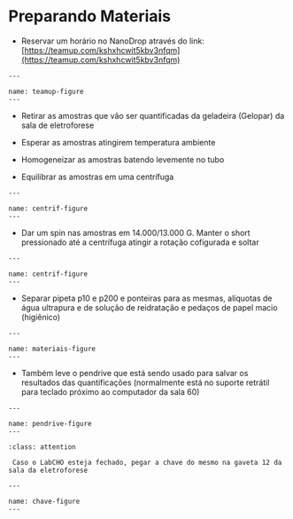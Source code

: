 # Preparando Materiais

* Reservar um horário no NanoDrop através do link: [https://teamup.com/kshxhcwit5kbv3nfqm](https://teamup.com/kshxhcwit5kbv3nfqm)

```{figure} https://drive.google.com/uc?id=1mst7E0tT8Hr10sfTxoNgikKDJaDxkSDg
---

name: teamup-figure
---

```

* Retirar as amostras que vão ser quantificadas da geladeira (Gelopar) da sala de eletroforese

* Esperar as amostras atingirem temperatura ambiente

* Homogeneizar as amostras batendo levemente no tubo

* Equilibrar as amostras em uma centrífuga

```{figure} https://drive.google.com/uc?id=19a2aQXdwz3VSV7KW0KfLp7P5jsP65irD
---

name: centrif-figure
---

```

* Dar um spin nas amostras em 14.000/13.000 G. Manter o short pressionado até a centrífuga atingir a rotação cofigurada e soltar


```{figure} https://drive.google.com/uc?id=1yqgnmWUNwCfuXur4W6Qg3Wn1oHEoW-Np
---

name: centrif-figure
---

```


* Separar pipeta p10 e p200 e ponteiras para as mesmas, alíquotas de água ultrapura e de solução de reidratação e pedaços de papel macio (higiênico)


```{figure} https://drive.google.com/uc?id=1S06xM9V4ydJSEniYBZisoyS28LgrpUW-
---

name: materiais-figure
---

```
* Também leve o pendrive que está sendo usado para salvar os resultados das quantificações (normalmente está no suporte retrátil para teclado próximo ao computador da sala 60)

```{figure} https://drive.google.com/uc?id=1lq1CfqGJhiPLWYMh66GmlYUcSXwI-0IR
---

name: pendrive-figure
---

```


```{admonition} ATENÇÃO:
:class: attention

 Caso o LabCHO esteja fechado, pegar a chave do mesmo na gaveta 12 da sala da eletroforese

```

 ```{figure} https://drive.google.com/uc?id=1CVEQgPkCNoBtF8Qw43lDUg1-3HgMtxjW
---

name: chave-figure
---

```